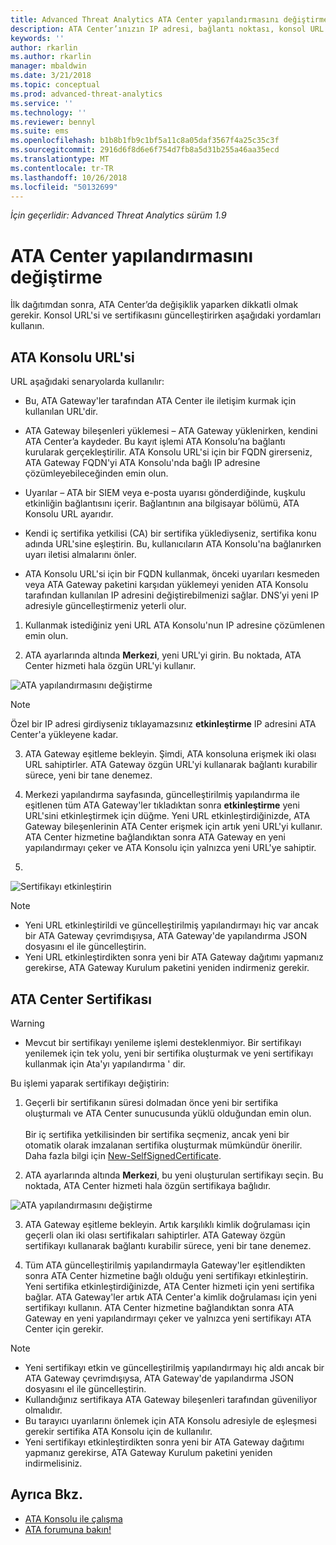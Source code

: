 ```yaml
---
title: Advanced Threat Analytics ATA Center yapılandırmasını değiştirme | Microsoft Docs
description: ATA Center’ınızın IP adresi, bağlantı noktası, konsol URL’si veya sertifikasını nasıl değiştireceğinizi açıklar.
keywords: ''
author: rkarlin
ms.author: rkarlin
manager: mbaldwin
ms.date: 3/21/2018
ms.topic: conceptual
ms.prod: advanced-threat-analytics
ms.service: ''
ms.technology: ''
ms.reviewer: bennyl
ms.suite: ems
ms.openlocfilehash: b1b8b1fb9c1bf5a11c8a05daf3567f4a25c35c3f
ms.sourcegitcommit: 2916d6f8d6e6f754d7fb8a5d31b255a46aa35ecd
ms.translationtype: MT
ms.contentlocale: tr-TR
ms.lasthandoff: 10/26/2018
ms.locfileid: "50132699"
---
```

*İçin geçerlidir: Advanced Threat Analytics sürüm 1.9*



# <a name="modifying-the-ata-center-configuration"></a>ATA Center yapılandırmasını değiştirme


İlk dağıtımdan sonra, ATA Center’da değişiklik yaparken dikkatli olmak gerekir. Konsol URL'si ve sertifikasını güncelleştirirken aşağıdaki yordamları kullanın.

## <a name="the-ata-console-url"></a>ATA Konsolu URL'si

URL aşağıdaki senaryolarda kullanılır:

-   Bu, ATA Gateway'ler tarafından ATA Center ile iletişim kurmak için kullanılan URL'dir.

- ATA Gateway bileşenleri yüklemesi – ATA Gateway yüklenirken, kendini ATA Center’a kaydeder. Bu kayıt işlemi ATA Konsolu’na bağlantı kurularak gerçekleştirilir. ATA Konsolu URL'si için bir FQDN girerseniz, ATA Gateway FQDN'yi ATA Konsolu'nda bağlı IP adresine çözümleyebileceğinden emin olun.

-   Uyarılar – ATA bir SIEM veya e-posta uyarısı gönderdiğinde, kuşkulu etkinliğin bağlantısını içerir. Bağlantının ana bilgisayar bölümü, ATA Konsolu URL ayarıdır.

-   Kendi iç sertifika yetkilisi (CA) bir sertifika yüklediyseniz, sertifika konu adında URL'sine eşleştirin. Bu, kullanıcıların ATA Konsolu'na bağlanırken uyarı iletisi almalarını önler.

-   ATA Konsolu URL'si için bir FQDN kullanmak, önceki uyarıları kesmeden veya ATA Gateway paketini karşıdan yüklemeyi yeniden ATA Konsolu tarafından kullanılan IP adresini değiştirebilmenizi sağlar. DNS’yi yeni IP adresiyle güncelleştirmeniz yeterli olur.

1. Kullanmak istediğiniz yeni URL ATA Konsolu'nun IP adresine çözümlenen emin olun.

2. ATA ayarlarında altında **Merkezi**, yeni URL'yi girin. Bu noktada, ATA Center hizmeti hala özgün URL'yi kullanır. 

 ![ATA yapılandırmasını değiştirme](media/change-center-config.png)

  > [!NOTE]
  > Özel bir IP adresi girdiyseniz tıklayamazsınız **etkinleştirme** IP adresini ATA Center'a yükleyene kadar.
    
3. ATA Gateway eşitleme bekleyin. Şimdi, ATA konsoluna erişmek iki olası URL sahiptirler. ATA Gateway özgün URL'yi kullanarak bağlantı kurabilir sürece, yeni bir tane denemez.

4. Merkezi yapılandırma sayfasında, güncelleştirilmiş yapılandırma ile eşitlenen tüm ATA Gateway'ler tıkladıktan sonra **etkinleştirme** yeni URL'sini etkinleştirmek için düğme. Yeni URL etkinleştirdiğinizde, ATA Gateway bileşenlerinin ATA Center erişmek için artık yeni URL'yi kullanır. ATA Center hizmetine bağlandıktan sonra ATA Gateway en yeni yapılandırmayı çeker ve ATA Konsolu için yalnızca yeni URL'ye sahiptir. 

5. 
 ![Sertifikayı etkinleştirin](media/center-activation.png)

> [!NOTE]
> -   Yeni URL etkinleştirildi ve güncelleştirilmiş yapılandırmayı hiç var ancak bir ATA Gateway çevrimdışıysa, ATA Gateway'de yapılandırma JSON dosyasını el ile güncelleştirin.
> -   Yeni URL etkinleştirdikten sonra yeni bir ATA Gateway dağıtımı yapmanız gerekirse, ATA Gateway Kurulum paketini yeniden indirmeniz gerekir.


## <a name="the-ata-center-certificate"></a>ATA Center Sertifikası

> [!WARNING]
> - Mevcut bir sertifikayı yenileme işlemi desteklenmiyor. Bir sertifikayı yenilemek için tek yolu, yeni bir sertifika oluşturmak ve yeni sertifikayı kullanmak için Ata'yı yapılandırma ' dir.


Bu işlemi yaparak sertifikayı değiştirin:

1. Geçerli bir sertifikanın süresi dolmadan önce yeni bir sertifika oluşturmalı ve ATA Center sunucusunda yüklü olduğundan emin olun. <br></br>Bir iç sertifika yetkilisinden bir sertifika seçmeniz, ancak yeni bir otomatik olarak imzalanan sertifika oluşturmak mümkündür önerilir. Daha fazla bilgi için [New-SelfSignedCertificate](https://technet.microsoft.com/itpro/powershell/windows/pkiclient/new-selfsignedcertificate).

2. ATA ayarlarında altında **Merkezi**, bu yeni oluşturulan sertifikayı seçin. Bu noktada, ATA Center hizmeti hala özgün sertifikaya bağlıdır. 

 ![ATA yapılandırmasını değiştirme](media/change-center-config.png)

3. ATA Gateway eşitleme bekleyin. Artık karşılıklı kimlik doğrulaması için geçerli olan iki olası sertifikaları sahiptirler. ATA Gateway özgün sertifikayı kullanarak bağlantı kurabilir sürece, yeni bir tane denemez.

4. Tüm ATA güncelleştirilmiş yapılandırmayla Gateway'ler eşitlendikten sonra ATA Center hizmetine bağlı olduğu yeni sertifikayı etkinleştirin. Yeni sertifika etkinleştirdiğinizde, ATA Center hizmeti için yeni sertifika bağlar. ATA Gateway'ler artık ATA Center'a kimlik doğrulaması için yeni sertifikayı kullanın. ATA Center hizmetine bağlandıktan sonra ATA Gateway en yeni yapılandırmayı çeker ve yalnızca yeni sertifikayı ATA Center için gerekir. 

> [!NOTE]
> -   Yeni sertifikayı etkin ve güncelleştirilmiş yapılandırmayı hiç aldı ancak bir ATA Gateway çevrimdışıysa, ATA Gateway'de yapılandırma JSON dosyasını el ile güncelleştirin.
> -   Kullandığınız sertifikaya ATA Gateway bileşenleri tarafından güveniliyor olmalıdır.
> -   Bu tarayıcı uyarılarını önlemek için ATA Konsolu adresiyle de eşleşmesi gerekir sertifika ATA Konsolu için de kullanılır.
> -   Yeni sertifikayı etkinleştirdikten sonra yeni bir ATA Gateway dağıtımı yapmanız gerekirse, ATA Gateway Kurulum paketini yeniden indirmelisiniz.



 
## <a name="see-also"></a>Ayrıca Bkz.
- [ATA Konsolu ile çalışma](working-with-ata-console.md)
- [ATA forumuna bakın!](https://aka.ms/ata-forum)
